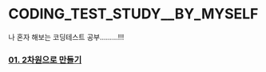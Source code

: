 # CODING_TEST_STUDY__BY_MYSELF
나 혼자 해보는 코딩테스트 공부.........!!! 

### [01. 2차원으로 만들기](./MDFiles/README01.md)

